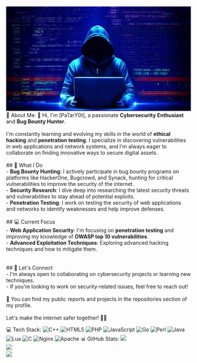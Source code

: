 ![Image Alt](https://github.com/PaTarY0t/PatarY0t/blob/e2e11e620cbd6d793225050ff2b32f352fe84a07/1.jpg)
💫 About Me:
👋 Hi, I'm [PaTarY0t], a passionate **Cybersecurity Enthusiast** and **Bug Bounty Hunter**.<br><br>I'm constantly learning and evolving my skills in the world of **ethical hacking** and **penetration testing**. I specialize in discovering vulnerabilities in web applications and network systems, and I'm always eager to collaborate on finding innovative ways to secure digital assets.<br><br>## 🔐 What I Do<br>- **Bug Bounty Hunting**: I actively participate in bug bounty programs on platforms like HackerOne, Bugcrowd, and Synack, hunting for critical vulnerabilities to improve the security of the internet.<br>- **Security Research**: I dive deep into researching the latest security threats and vulnerabilities to stay ahead of potential exploits.<br>- **Penetration Testing**: I work on testing the security of web applications and networks to identify weaknesses and help improve defenses.<br><br>  ## 💻 Current Focus<br>- **Web Application Security**: I'm focusing on **penetration testing** and improving my knowledge of **OWASP top 10 vulnerabilities**.<br>- **Advanced Exploitation Techniques**: Exploring advanced hacking techniques and how to mitigate them.<br>  <br><br>## 🌱 Let's Connect<br>- I'm always open to collaborating on cybersecurity projects or learning new techniques.<br>- If you're looking to work on security-related issues, feel free to reach out!<br><br>🔗 You can find my public reports and projects in the repositories section of my profile.<br><br>Let's make the internet safer together! 🕵️‍♂️<br>


💻 Tech Stack:
![C++](https://img.shields.io/badge/c++-%2300599C.svg?style=for-the-badge&logo=c%2B%2B&logoColor=white) ![HTML5](https://img.shields.io/badge/html5-%23E34F26.svg?style=for-the-badge&logo=html5&logoColor=white) ![PHP](https://img.shields.io/badge/php-%23777BB4.svg?style=for-the-badge&logo=php&logoColor=white) ![JavaScript](https://img.shields.io/badge/javascript-%23323330.svg?style=for-the-badge&logo=javascript&logoColor=%23F7DF1E) ![Go](https://img.shields.io/badge/go-%2300ADD8.svg?style=for-the-badge&logo=go&logoColor=white) ![Perl](https://img.shields.io/badge/perl-%2339457E.svg?style=for-the-badge&logo=perl&logoColor=white) ![Java](https://img.shields.io/badge/java-%23ED8B00.svg?style=for-the-badge&logo=openjdk&logoColor=white) ![Lua](https://img.shields.io/badge/lua-%232C2D72.svg?style=for-the-badge&logo=lua&logoColor=white) ![C](https://img.shields.io/badge/c-%2300599C.svg?style=for-the-badge&logo=c&logoColor=white) ![Nginx](https://img.shields.io/badge/nginx-%23009639.svg?style=for-the-badge&logo=nginx&logoColor=white) ![Apache](https://img.shields.io/badge/apache-%23D42029.svg?style=for-the-badge&logo=apache&logoColor=white)
📊 GitHub Stats:
![](https://github-readme-stats.vercel.app/api?username=patary0t&theme=dark&hide_border=false&include_all_commits=false&count_private=false)<br/>
![](https://nirzak-streak-stats.vercel.app/?user=patary0t&theme=dark&hide_border=false)<br/>
![](https://github-readme-stats.vercel.app/api/top-langs/?username=patary0t&theme=dark&hide_border=false&include_all_commits=false&count_private=false&layout=compact)



